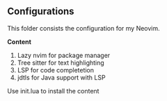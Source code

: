 ## Configurations
This folder consists the configuration for my Neovim.

**Content**
1. Lazy nvim for package manager
2. Tree sitter for text highlighting
3. LSP for code completetion
4. jdtls for Java support with LSP

Use init.lua to install the content 